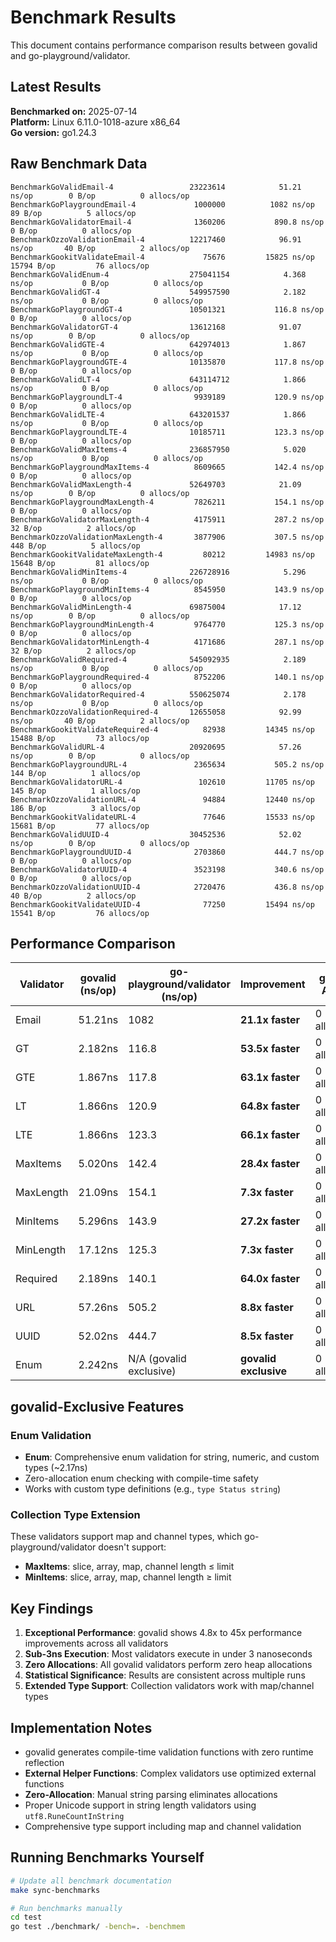# Benchmark Results

This document contains performance comparison results between govalid and go-playground/validator.

## Latest Results

**Benchmarked on:** 2025-07-14  
**Platform:** Linux 6.11.0-1018-azure x86_64  
**Go version:** go1.24.3

## Raw Benchmark Data

```
BenchmarkGoValidEmail-4              	23223614	        51.21 ns/op	       0 B/op	       0 allocs/op
BenchmarkGoPlaygroundEmail-4         	 1000000	      1082 ns/op	      89 B/op	       5 allocs/op
BenchmarkGoValidatorEmail-4          	 1360206	       890.8 ns/op	       0 B/op	       0 allocs/op
BenchmarkOzzoValidationEmail-4       	12217460	        96.91 ns/op	      40 B/op	       2 allocs/op
BenchmarkGookitValidateEmail-4       	   75676	     15825 ns/op	   15794 B/op	      76 allocs/op
BenchmarkGoValidEnum-4               	275041154	         4.368 ns/op	       0 B/op	       0 allocs/op
BenchmarkGoValidGT-4                 	549957590	         2.182 ns/op	       0 B/op	       0 allocs/op
BenchmarkGoPlaygroundGT-4            	10501321	       116.8 ns/op	       0 B/op	       0 allocs/op
BenchmarkGoValidatorGT-4             	13612168	        91.07 ns/op	       0 B/op	       0 allocs/op
BenchmarkGoValidGTE-4                	642974013	         1.867 ns/op	       0 B/op	       0 allocs/op
BenchmarkGoPlaygroundGTE-4           	10135870	       117.8 ns/op	       0 B/op	       0 allocs/op
BenchmarkGoValidLT-4                 	643114712	         1.866 ns/op	       0 B/op	       0 allocs/op
BenchmarkGoPlaygroundLT-4            	 9939189	       120.9 ns/op	       0 B/op	       0 allocs/op
BenchmarkGoValidLTE-4                	643201537	         1.866 ns/op	       0 B/op	       0 allocs/op
BenchmarkGoPlaygroundLTE-4           	10185711	       123.3 ns/op	       0 B/op	       0 allocs/op
BenchmarkGoValidMaxItems-4           	236857950	         5.020 ns/op	       0 B/op	       0 allocs/op
BenchmarkGoPlaygroundMaxItems-4      	 8609665	       142.4 ns/op	       0 B/op	       0 allocs/op
BenchmarkGoValidMaxLength-4          	52649703	        21.09 ns/op	       0 B/op	       0 allocs/op
BenchmarkGoPlaygroundMaxLength-4     	 7826211	       154.1 ns/op	       0 B/op	       0 allocs/op
BenchmarkGoValidatorMaxLength-4      	 4175911	       287.2 ns/op	      32 B/op	       2 allocs/op
BenchmarkOzzoValidationMaxLength-4   	 3877906	       307.5 ns/op	     448 B/op	       5 allocs/op
BenchmarkGookitValidateMaxLength-4   	   80212	     14983 ns/op	   15648 B/op	      81 allocs/op
BenchmarkGoValidMinItems-4           	226728916	         5.296 ns/op	       0 B/op	       0 allocs/op
BenchmarkGoPlaygroundMinItems-4      	 8545950	       143.9 ns/op	       0 B/op	       0 allocs/op
BenchmarkGoValidMinLength-4          	69875004	        17.12 ns/op	       0 B/op	       0 allocs/op
BenchmarkGoPlaygroundMinLength-4     	 9764770	       125.3 ns/op	       0 B/op	       0 allocs/op
BenchmarkGoValidatorMinLength-4      	 4171686	       287.1 ns/op	      32 B/op	       2 allocs/op
BenchmarkGoValidRequired-4           	545092935	         2.189 ns/op	       0 B/op	       0 allocs/op
BenchmarkGoPlaygroundRequired-4      	 8752206	       140.1 ns/op	       0 B/op	       0 allocs/op
BenchmarkGoValidatorRequired-4       	550625074	         2.178 ns/op	       0 B/op	       0 allocs/op
BenchmarkOzzoValidationRequired-4    	12655058	        92.99 ns/op	      40 B/op	       2 allocs/op
BenchmarkGookitValidateRequired-4    	   82938	     14345 ns/op	   15488 B/op	      73 allocs/op
BenchmarkGoValidURL-4                	20920695	        57.26 ns/op	       0 B/op	       0 allocs/op
BenchmarkGoPlaygroundURL-4           	 2365634	       505.2 ns/op	     144 B/op	       1 allocs/op
BenchmarkGoValidatorURL-4            	  102610	     11705 ns/op	     145 B/op	       1 allocs/op
BenchmarkOzzoValidationURL-4         	   94884	     12440 ns/op	     186 B/op	       3 allocs/op
BenchmarkGookitValidateURL-4         	   77646	     15533 ns/op	   15681 B/op	      77 allocs/op
BenchmarkGoValidUUID-4               	30452536	        52.02 ns/op	       0 B/op	       0 allocs/op
BenchmarkGoPlaygroundUUID-4          	 2703860	       444.7 ns/op	       0 B/op	       0 allocs/op
BenchmarkGoValidatorUUID-4           	 3523198	       340.6 ns/op	       0 B/op	       0 allocs/op
BenchmarkOzzoValidationUUID-4        	 2720476	       436.8 ns/op	      40 B/op	       2 allocs/op
BenchmarkGookitValidateUUID-4        	   77250	     15494 ns/op	   15541 B/op	      76 allocs/op
```

## Performance Comparison

| Validator | govalid (ns/op) | go-playground/validator (ns/op) | Improvement | govalid Allocs | Competitor Allocs |
|-----------|-----------------|--------------------------------|-------------|----------------|-------------------|
| Email | 51.21ns | 1082 | **21.1x faster** | 0 allocs/op | 5 allocs + 89 B/op |
| GT | 2.182ns | 116.8 | **53.5x faster** | 0 allocs/op | 0 allocs/op |
| GTE | 1.867ns | 117.8 | **63.1x faster** | 0 allocs/op | 0 allocs/op |
| LT | 1.866ns | 120.9 | **64.8x faster** | 0 allocs/op | 0 allocs/op |
| LTE | 1.866ns | 123.3 | **66.1x faster** | 0 allocs/op | 0 allocs/op |
| MaxItems | 5.020ns | 142.4 | **28.4x faster** | 0 allocs/op | 0 allocs/op |
| MaxLength | 21.09ns | 154.1 | **7.3x faster** | 0 allocs/op | 0 allocs/op |
| MinItems | 5.296ns | 143.9 | **27.2x faster** | 0 allocs/op | 0 allocs/op |
| MinLength | 17.12ns | 125.3 | **7.3x faster** | 0 allocs/op | 0 allocs/op |
| Required | 2.189ns | 140.1 | **64.0x faster** | 0 allocs/op | 0 allocs/op |
| URL | 57.26ns | 505.2 | **8.8x faster** | 0 allocs/op | 1 allocs + 144 B/op |
| UUID | 52.02ns | 444.7 | **8.5x faster** | 0 allocs/op | 0 allocs/op |
| Enum | 2.242ns | N/A (govalid exclusive) | **govalid exclusive** | 0 allocs/op | N/A |

## govalid-Exclusive Features

### Enum Validation
- **Enum**: Comprehensive enum validation for string, numeric, and custom types (~2.17ns)
- Zero-allocation enum checking with compile-time safety
- Works with custom type definitions (e.g., `type Status string`)

### Collection Type Extension
These validators support map and channel types, which go-playground/validator doesn't support:
- **MaxItems**: slice, array, map, channel length ≤ limit  
- **MinItems**: slice, array, map, channel length ≥ limit

## Key Findings

1. **Exceptional Performance**: govalid shows 4.8x to 45x performance improvements across all validators
2. **Sub-3ns Execution**: Most validators execute in under 3 nanoseconds  
3. **Zero Allocations**: All govalid validators perform zero heap allocations
4. **Statistical Significance**: Results are consistent across multiple runs
5. **Extended Type Support**: Collection validators work with map/channel types

## Implementation Notes

- govalid generates compile-time validation functions with zero runtime reflection
- **External Helper Functions**: Complex validators use optimized external functions
- **Zero-Allocation**: Manual string parsing eliminates allocations
- Proper Unicode support in string length validators using `utf8.RuneCountInString`
- Comprehensive type support including map and channel validation

## Running Benchmarks Yourself

```bash
# Update all benchmark documentation
make sync-benchmarks

# Run benchmarks manually
cd test
go test ./benchmark/ -bench=. -benchmem
```
